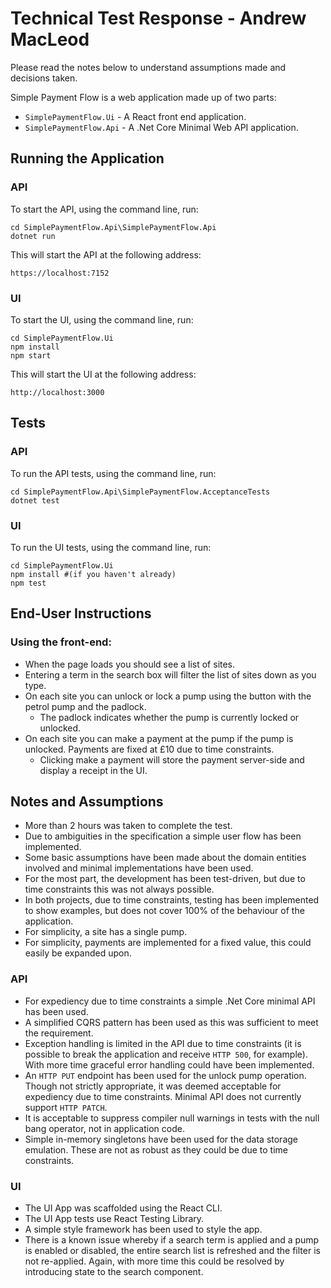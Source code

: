 # Technical Test Response - Andrew MacLeod

Please read the notes below to understand assumptions made and decisions taken. 

Simple Payment Flow is a web application made up of two parts:

- `SimplePaymentFlow.Ui` - A React front end application.
- `SimplePaymentFlow.Api` - A .Net Core Minimal Web API application. 

## Running the Application

### API

To start the API, using the command line, run:

```
cd SimplePaymentFlow.Api\SimplePaymentFlow.Api
dotnet run
```

This will start the API at the following address:

````
https://localhost:7152
````

### UI 

To start the UI, using the command line, run:

```
cd SimplePaymentFlow.Ui
npm install
npm start
```

This will start the UI at the following address:

````
http://localhost:3000
````

## Tests

### API

To run the API tests, using the command line, run:

```
cd SimplePaymentFlow.Api\SimplePaymentFlow.AcceptanceTests
dotnet test
```

### UI

To run the UI tests, using the command line, run:

```
cd SimplePaymentFlow.Ui
npm install #(if you haven't already)
npm test
```

## End-User Instructions

### Using the front-end:

- When the page loads you should see a list of sites.
- Entering a term in the search box will filter the list of sites down as you type.
- On each site you can unlock or lock a pump using the button with the petrol pump and the padlock. 
  - The padlock indicates whether the pump is currently locked or unlocked.
- On each site you can make a payment at the pump if the pump is unlocked. Payments are fixed at £10 due to time constraints.
  - Clicking make a payment will store the payment server-side and display a receipt in the UI. 

## Notes and Assumptions

- More than 2 hours was taken to complete the test. 
- Due to ambiguities in the specification a simple user flow has been implemented.
- Some basic assumptions have been made about the domain entities involved and minimal implementations have been used.
- For the most part, the development has been test-driven, but due to time constraints this was not always possible. 
- In both projects, due to time constraints, testing has been implemented to show examples, but does not cover 100% of the behaviour of the application. 
- For simplicity, a site has a single pump.
- For simplicity, payments are implemented for a fixed value, this could easily be expanded upon. 

### API

- For expediency due to time constraints a simple .Net Core minimal API has been used.
- A simplified CQRS pattern has been used as this was sufficient to meet the requirement. 
- Exception handling is limited in the API due to time constraints (it is possible to break the application and receive `HTTP 500`, for example). With more time graceful error handling could have been implemented.
- An `HTTP PUT` endpoint has been used for the unlock pump operation. Though not strictly appropriate, it was deemed acceptable for expediency due to time constraints. Minimal API does not currently support `HTTP PATCH`. 
- It is acceptable to suppress compiler null warnings in tests with the null bang operator, not in application code.
- Simple in-memory singletons have been used for the data storage emulation. These are not as robust as they could be due to time constraints. 

### UI

- The UI App was scaffolded using the React CLI.
- The UI App tests use React Testing Library.
- A simple style framework has been used to style the app. 
- There is a known issue whereby if a search term is applied and a pump is enabled or disabled, the entire search list is refreshed and the filter is not re-applied. Again, with more time this could be resolved by introducing state to the search component. 

